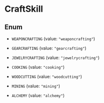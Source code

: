 

# CraftSkill

## Enum


* `WEAPONCRAFTING` (value: `"weaponcrafting"`)

* `GEARCRAFTING` (value: `"gearcrafting"`)

* `JEWELRYCRAFTING` (value: `"jewelrycrafting"`)

* `COOKING` (value: `"cooking"`)

* `WOODCUTTING` (value: `"woodcutting"`)

* `MINING` (value: `"mining"`)

* `ALCHEMY` (value: `"alchemy"`)



